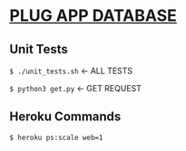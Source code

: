 [PLUG APP DATABASE](https://whispering-beach-15540.herokuapp.com/)
===

Unit Tests
---
`$ ./unit_tests.sh` <- ALL TESTS

`$ python3 get.py` <- GET REQUEST

Heroku Commands
---
`$ heroku ps:scale web=1`